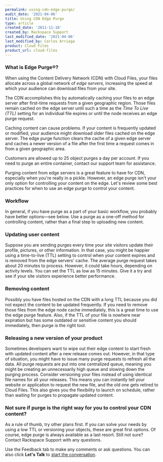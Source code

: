 ```yaml
---
permalink: using-cdn-edge-purge/
audit_date: '2021-04-06'
title: Using CDN Edge Purge
type: article
created_date: '2011-11-10'
created_by: Rackspace Support
last_modified_date: '2021-04-06'
last_modified_by: Carlos Arriaga
product: Cloud Files
product_url: cloud-files
---
```


### What is Edge Purge&reg;?

When using the Content Delivery Network (CDN) with Cloud Files, your
files allocate across a global network of *edge servers*,
increasing the speed at which your audience can download files
from your site.

The CDN accomplishes this by automatically caching
your files to an edge server after first-time requests from a
given geographic region. Those files remain cached on the edge
server until such a time as the *Time To Live (TTL)* setting for an
individual file expires or until the node receives an edge purge request.

Caching content can cause problems. If your content is frequently updated
or modified, your audience might download older files cached on
the edge server. The edge purge function clears the cache of a given edge
server and caches a newer version of a file after the first
time a request comes in from a given geographic area.

Customers are allowed up to 25 object purges a day per account.
If you need to purge an entire container, contact our support team for
assistance.

Purging content from edge servers is a great feature to have for CDN,
especially when you're really in a pickle. However, an edge purge isn't
your only option for controlling your content on the edge. Let's review
some best practices for when to use an edge purge to control your content.

### Workflow

In general, if you have purge as a part of your basic workflow, you
probably have better options&mdash;see below. Use a purge as a
one-off method for controlling content, rather than a final step to
uploading new content.

### Updating user content

Suppose you are sending purges every time your site visitors update their
profile, pictures, or other information. In that case, you might be happier
using a time-to-live (TTL) setting to control when your content expires and
is removed from the edge servers' cache. The average purge request takes
about 20 minutes to process. However, it could take hours, depending on activity
levels. You can set the TTL as low as 15 minutes. Give it a try and see if
your site visitors experience better performance.

### Removing content

Possibly you have files hosted on the CDN with a long TTL
because you did not expect the content to be updated frequently. If
you need to remove those files from the edge node cache immediately,
this is a great time to use the edge purge feature. Also, if the TTL of your
file is nowhere near expiration but has some outdated or sensitive content
you should immediately, then purge is the right tool.

### Releasing a new version of your product

Sometimes developers want to wipe out their edge content to
start fresh with updated content after a new release comes out.
However, in that type of situation, you might
have to issue many purge requests to refresh all the data.
All purge requests are put into one centralized queue, meaning you
might be creating an unnecessarily high queue and slowing down the
purging process. Consider versioning your files instead
of using identical file names for all your releases. This means you can
instantly tell your website or application to request the new file, and
the old one gets retired to Cloud Files. This also gives you the
flexibility to launch on schedule, rather than waiting for purges
to propagate updated content.

### Not sure if purge is the right way for you to control your CDN content?

As a rule of thumb, try other plans first. If you can solve your needs
by using a low TTL or versioning your objects, these are great first
options. Of course, edge purge is always available as a last resort.
Still not sure?  Contact Rackspace Support with any questions.

Use the Feedback tab to make any comments or ask questions. You can also click
**Let's Talk** to [start the conversation](https://www.rackspace.com/). 
